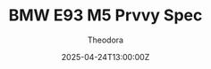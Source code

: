 ---
title: "BMW E93 M5 Prvvy Spec"
meta_title: ""
description: "BMW E93 M5 Prvvy Spec 1995 for Assetto Corsa by Deploy"
date: 2025-04-24T13:00:00Z
thumb: AsCYxJ4
mainimage: KBxql0T
categories: ["Car"]
author: "Theodora"
tags: ["BMW", "Road", "Sports car", "Germany", "1995"]
draft: false
link: https://ouo.io/Jk0Dwa
zipsize: "299 MB"
manu: BMW
# brandname: m-sport
country: Germany
year: 1995
engine: Inline-6
class: Sports car
drivetrain: RWD
power: 792 bhp 
torque: 855	
mass: 1795
speed: "250"
gb: 6-speed
accel: "4.8 second"
creator: Unknown
# creatorfull: 
# creatorlink: https://discord.gg/MJu7uYDrc5
version: "-"
csp: "0.2.4"
carname: "BMW E93"
folder: "prvvy_spec_e39m5_tuned"
livery: "No"
r2r: 0
host: ModsFire
# vars: ["Sprint", "Enduro"]
---